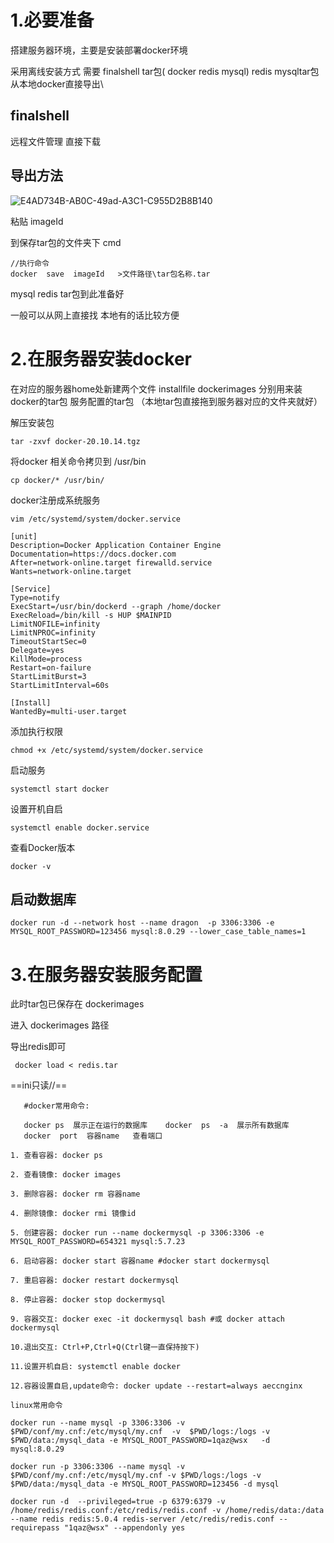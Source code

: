# 1.必要准备



搭建服务器环境，主要是安装部署docker环境

采用离线安装方式                                  需要 finalshell   tar包( docker  redis  mysql)   redis mysqltar包从本地docker直接导出\





## finalshell

远程文件管理                                   直接下载

## 导出方法 

 ![E4AD734B-AB0C-49ad-A3C1-C955D2B8B140](E:\Sadnote\sad\picture\E4AD734B-AB0C-49ad-A3C1-C955D2B8B140.png)

粘贴 imageId

到保存tar包的文件夹下 cmd         

```
//执行命令
docker  save  imageId   >文件路径\tar包名称.tar
```

mysql  redis tar包到此准备好



一般可以从网上直接找  本地有的话比较方便

# 2.在服务器安装docker

在对应的服务器home处新建两个文件     installfile dockerimages         分别用来装docker的tar包     服务配置的tar包    （本地tar包直接拖到服务器对应的文件夹就好）

解压安装包

```shell
tar -zxvf docker-20.10.14.tgz
```

将docker 相关命令拷贝到 /usr/bin

```shell
cp docker/* /usr/bin/
```

docker注册成系统服务

```shell
vim /etc/systemd/system/docker.service
```

```shell
[unit]
Description=Docker Application Container Engine
Documentation=https://docs.docker.com
After=network-online.target firewalld.service
Wants=network-online.target
 
[Service]
Type=notify
ExecStart=/usr/bin/dockerd --graph /home/docker
ExecReload=/bin/kill -s HUP $MAINPID
LimitNOFILE=infinity
LimitNPROC=infinity
TimeoutStartSec=0
Delegate=yes
KillMode=process
Restart=on-failure
StartLimitBurst=3
StartLimitInterval=60s
 
[Install]
WantedBy=multi-user.target
```

添加执行权限

```shell
chmod +x /etc/systemd/system/docker.service
```

启动服务

```shell
systemctl start docker
```

设置开机自启

```shell
systemctl enable docker.service
```

查看Docker版本

```shell
docker -v
```

## 启动数据库

```shell
docker run -d --network host --name dragon  -p 3306:3306 -e MYSQL_ROOT_PASSWORD=123456 mysql:8.0.29 --lower_case_table_names=1
```



# 3.在服务器安装服务配置

此时tar包已保存在 dockerimages  

进入 dockerimages  路径

导出redis即可

```shell
 docker load < redis.tar
```

==ini只读//==

```
   #docker常用命令:
   
   docker ps  展示正在运行的数据库    docker  ps  -a  展示所有数据库
   docker  port  容器name   查看端口
 
1. 查看容器: docker ps
 
2. 查看镜像: docker images
 
3. 删除容器: docker rm 容器name
 
4. 删除镜像: docker rmi 镜像id
 
5. 创建容器: docker run --name dockermysql -p 3306:3306 -e MYSQL_ROOT_PASSWORD=654321 mysql:5.7.23
 
6. 启动容器: docker start 容器name #docker start dockermysql
 
7. 重启容器: docker restart dockermysql
 
8. 停止容器: docker stop dockermysql
 
9. 容器交互: docker exec -it dockermysql bash #或 docker attach dockermysql
 
10.退出交互: Ctrl+P,Ctrl+Q(Ctrl键一直保持按下)
 
11.设置开机自启: systemctl enable docker
 
12.容器设置自启,update命令: docker update --restart=always aeccnginx
```

```
linux常用命令
```



```shell
docker run --name mysql -p 3306:3306 -v $PWD/conf/my.cnf:/etc/mysql/my.cnf  -v  $PWD/logs:/logs -v $PWD/data:/mysql_data -e MYSQL_ROOT_PASSWORD=1qaz@wsx   -d mysql:8.0.29

docker run -p 3306:3306 --name mysql -v $PWD/conf/my.cnf:/etc/mysql/my.cnf -v $PWD/logs:/logs -v $PWD/data:/mysql_data -e MYSQL_ROOT_PASSWORD=123456 -d mysql

docker run -d  --privileged=true -p 6379:6379 -v /home/redis/redis.conf:/etc/redis/redis.conf -v /home/redis/data:/data --name redis redis:5.0.4 redis-server /etc/redis/redis.conf --requirepass "1qaz@wsx" --appendonly yes
```

